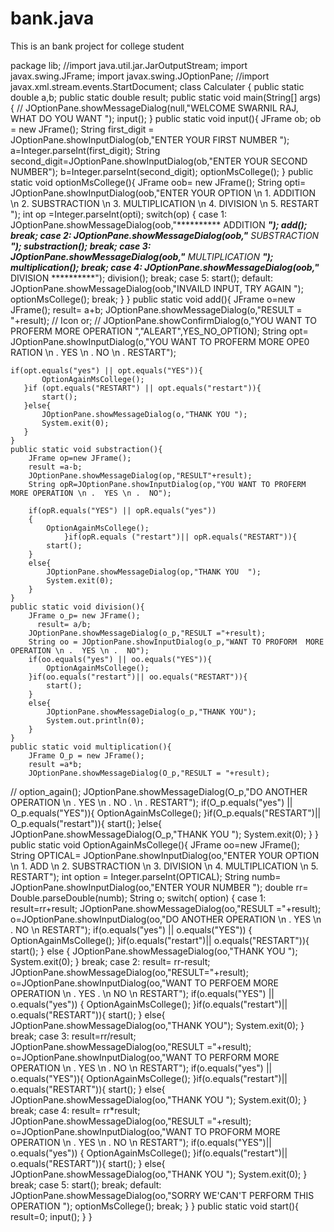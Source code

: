 # bank.java
This is an bank project for college student 

package lib;
//import java.util.jar.JarOutputStream;
import javax.swing.JFrame;
import javax.swing.JOptionPane;
//import javax.xml.stream.events.StartDocument;
 class Calculater {
        public static double a,b;
        public static double result;
    public static void main(String[] args) {
     //   JOptionPane.showMessageDialog(null,"WELCOME SWARNIL  RAJ,  WHAT DO YOU WANT ");
        input();
    }
    public static void  input(){
        JFrame ob;
        ob = new JFrame();
    String first_digit = JOptionPane.showInputDialog(ob,"ENTER YOUR FIRST NUMBER ");
        a=Integer.parseInt(first_digit);
        String second_digit=JOptionPane.showInputDialog(ob,"ENTER YOUR SECOND NUMBER");
        b=Integer.parseInt(second_digit);
        optionMsCollege();   }
    public static void optionMsCollege(){
        JFrame oob= new JFrame();
        String  opti= JOptionPane.showInputDialog(oob,"ENTER YOUR OPTION \n 1. ADDITION \n 2. SUBSTRACTION \n 3. MULTIPLICATION \n 4. DIVISION \n 5. RESTART ");
       int op =Integer.parseInt(opti);
        switch(op)
        {
           case 1:
           JOptionPane.showMessageDialog(oob,"********** ADDITION **********");
           add();
           break;
            case 2:
            JOptionPane.showMessageDialog(oob,"******** SUBSTRACTION ********");
          substraction();
            break;
            case 3:
            JOptionPane.showMessageDialog(oob,"********* MULTIPLICATION *********");
            multiplication();
            break;
            case 4:
            JOptionPane.showMessageDialog(oob,"**********  DIVISION **********");
            division();
            break;
            case 5:
            start();
            default:
            JOptionPane.showMessageDialog(oob,"INVAILD INPUT, TRY AGAIN ");
            optionMsCollege();
            break;
        }
    }
    public static void add(){
        JFrame o=new JFrame();
        result= a+b;
        JOptionPane.showMessageDialog(o,"RESULT = "+result);
       // Icon or;
       // JOptionPane.showConfirmDialog(o,"YOU WANT TO PROFERM  MORE OPERATION ","ALEART",YES_NO_OPTION);
       String opt= JOptionPane.showInputDialog(o,"YOU WANT TO PROFERM MORE OPE0 RATION \n .  YES \n .  NO \n . RESTART");
       
    if(opt.equals("yes") || opt.equals("YES")){
           OptionAgainMsCollege();
       }if (opt.equals("RESTART") || opt.equals("restart")){
           start();
       }else{
           JOptionPane.showMessageDialog(o,"THANK YOU ");
           System.exit(0);
       }    
    }
    public static void substraction(){
        JFrame op=new JFrame();
        result =a-b;
        JOptionPane.showMessageDialog(op,"RESULT"+result);
        String opR=JOptionPane.showInputDialog(op,"YOU WANT TO PROFERM  MORE OPERATION \n .  YES \n .  NO");
        
        if(opR.equals("YES") || opR.equals("yes"))
        {
            OptionAgainMsCollege();
                }if(opR.equals ("restart")|| opR.equals("RESTART")){
            start();
        }
        else{
            JOptionPane.showMessageDialog(op,"THANK YOU  ");
            System.exit(0);
        }
    }
    public static void division(){
        JFrame o_p= new JFrame();
          result= a/b;
        JOptionPane.showMessageDialog(o_p,"RESULT ="+result); 
        String oo = JOptionPane.showInputDialog(o_p,"WANT TO PROFORM  MORE OPERATION \n .  YES \n .  NO");
        if(oo.equals("yes") || oo.equals("YES")){
            OptionAgainMsCollege();
        }if(oo.equals("restart")|| oo.equals("RESTART")){
            start();
        }
        else{
            JOptionPane.showMessageDialog(o_p,"THANK YOU");
            System.out.println(0);
        }
    }
    public static void multiplication(){
        JFrame O_p = new JFrame();
        result =a*b;
        JOptionPane.showMessageDialog(O_p,"RESULT = "+result);
//        option_again();
        JOptionPane.showMessageDialog(O_p,"DO ANOTHER OPERATION \n . YES \n . NO . \n . RESTART");
        if(O_p.equals("yes") || O_p.equals("YES")){
            OptionAgainMsCollege();
        }if(O_p.equals("RESTART")|| O_p.equals("restart")){
            start();
        }else{
            JOptionPane.showMessageDialog(O_p,"THANK YOU ");
            System.exit(0);
        }
    }
    public static void OptionAgainMsCollege(){
        JFrame oo=new JFrame();
       String OPTICAL= JOptionPane.showInputDialog(oo,"ENTER YOUR OPTION \n 1. ADD \n 2. SUBSTRACTION \n 3. DIVISION \n 4. MULTIPLICATION \n 5. RESTART");
       int option = Integer.parseInt(OPTICAL);
       String numb=  JOptionPane.showInputDialog(oo,"ENTER YOUR NUMBER ");
        double rr= Double.parseDouble(numb);
       String o;
       switch( option)
       {
           case 1:
           result=rr+result;
           JOptionPane.showMessageDialog(oo,"RESULT ="+result);
           o=JOptionPane.showInputDialog(oo,"DO ANOTHER OPERATION \n .  YES \n .  NO \n RESTART");
           if(o.equals("yes") || o.equals("YES"))
           {
               OptionAgainMsCollege();
           }if(o.equals("restart")|| o.equals("RESTART")){
               start();
           }
           else {
               JOptionPane.showMessageDialog(oo,"THANK YOU ");
               System.exit(0);
           }
           break;
        case 2:
           result= rr-result;
           JOptionPane.showMessageDialog(oo,"RESULT="+result);
           o=JOptionPane.showInputDialog(oo,"WANT TO  PERFOEM MORE  OPERATION \n .  YES .  \n  NO \n RESTART");
           if(o.equals("YES") || o.equals("yes"))
           {
               OptionAgainMsCollege();
           }if(o.equals("restart")|| o.equals("RESTART")){
            start();
        }
           else{
               JOptionPane.showMessageDialog(oo,"THANK YOU");
               System.exit(0);
           }
           break;
           case 3:
           result=rr/result;
           JOptionPane.showMessageDialog(oo,"RESULT ="+result);
           o=JOptionPane.showInputDialog(oo,"WANT TO PERFORM MORE OPERATION \n .  YES \n .  NO \n RESTART");
           if(o.equals("yes") || o.equals("YES")){
               OptionAgainMsCollege();
           }if(o.equals("restart")|| o.equals("RESTART")){
            start();
        }
           else{
               JOptionPane.showMessageDialog(oo,"THANK YOU ");
               System.exit(0);
           }
           break;
           case 4:
           result= rr*result;
           JOptionPane.showMessageDialog(oo,"RESULT ="+result);
           o=JOptionPane.showInputDialog(oo,"WANT TO PROFORM MORE OPERATION \n .  YES \n .  NO \n RESTART");
           if(o.equals("YES")|| o.equals("yes"))
           {
               OptionAgainMsCollege();
                       }if(o.equals("restart")|| o.equals("RESTART")){
            start();
        }
           else{
               JOptionPane.showMessageDialog(oo,"THANK YOU ");
               System.exit(0);
              }
           break;
           case 5:
           start();
           break;
           default:
           JOptionPane.showMessageDialog(oo,"SORRY WE'CAN'T  PERFORM THIS OPERATION ");
           optionMsCollege();
           break;
       }
    }
    public static void start(){
        result=0;
        input();  }
}

